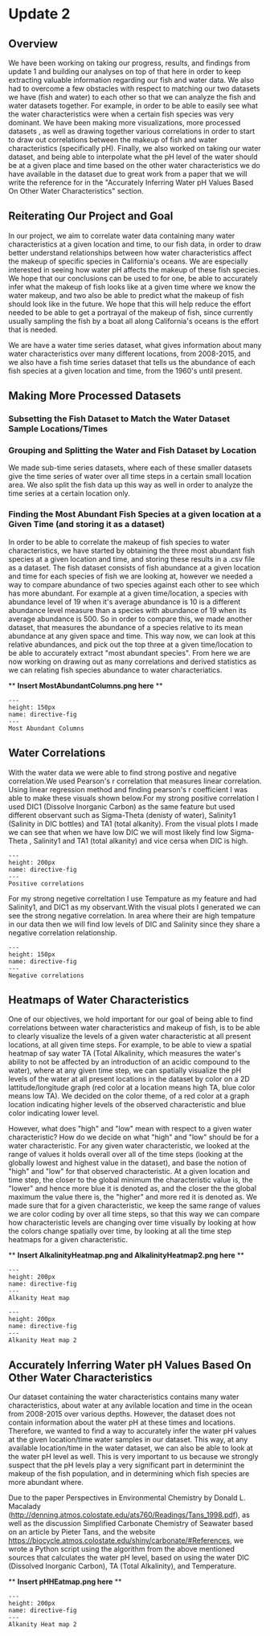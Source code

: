 # Update 2

## Overview

We have been working on taking our progress, results, and findings from update 1 and building our analyses on top of that here in order to keep extracting
valuable information regarding our fish and water data. We also had to overcome a few obstacles with respect to matching our two datasets we have (fish and water)
to each other so that we can analyze the fish and water datasets together. For example, in order to be able to easily see what the water characteristics were when a
certain fish species was very dominant. We have been making more visualizations, more processed datasets , as well as drawing together various correlations in order to start to draw out correlations between the makeup of fish and water characteristics (specifically pH). Finally, we also worked on taking our water dataset, and being able to interpolate what the pH level of the water should be at a given place and time based on the other water characteristics we do have available in the dataset due to great work from a paper that we will write the reference for in the "Accurately Inferring Water pH Values Based On Other Water Characteristics" section.

## Reiterating Our Project and Goal

In our project, we aim to correlate water data containing many water characteristics at a given location and time, to our fish data, in order to draw better understand relationships between how water characteristics affect the makeup of specific species in California's oceans. We are especially interested in seeing how water pH affects the makeup of these fish species. We hope that our conclusions can be used to for one, be able to accurately infer what the makeup of fish looks like at a given time where we know the water makeup, and two also be able to predict what the makeup of fish should look like in the future. We hope that this will help reduce the effort needed to be able to get a portrayal of the makeup of fish, since currently usually sampling the fish by a boat all along California's oceans is the effort that is needed.

We are have a water time series dataset, what gives information about many water characteristics over many different locations, from 2008-2015, and we also have a fish time series dataset that tells us the abundance of each fish species at a given location and time, from the 1960's until present.

## Making More Processed Datasets

### Subsetting the Fish Dataset to Match the Water Dataset Sample Locations/Times

### Grouping and Splitting the Water and Fish Dataset by Location

We made sub-time series datasets, where each of these smaller datasets give the time series of water over all time steps in a certain small location area. We also split the fish data up this way as well in order to analyze the time series at a certain location only.


### Finding the Most Abundant Fish Species at a given location at a Given Time (and storing it as a dataset)

In order to be able to correlate the makeup of fish species to water characteristics, we have started by obtaining the three most abundant fish species at a given location and time, and storing these results in a .csv file as a dataset. The fish dataset consists of fish abundance at a given location and time for each species of fish we are looking at, however we needed a way to compare abundance of two species against each other to see which has more abundant. For example at a given time/location, a species with abundance level of 19 when it's average abundance is 10 is a different abundance level measure than a species with abundance of 19 when its average abundance is 500. So in order to compare this, we made another dataset, that measures the abundance of a species relative to its mean abundance at any given space and time. This way now, we can look at this relative abundances, and pick out the top three at a given time/location to be able to accurately extract "most abundant species". From here we are now working on drawing out as many correlations and derived statistics as we can relating fish species abundance to water characteriatics.

** **Insert MostAbundantColumns.png here** **
```{figure} images/MostAbundantColumns.png
---
height: 150px
name: directive-fig
---
Most Abundant Columns
```

## Water Correlations
With the water data we were able to find strong postive and negative correlation.We used Pearson's r correlation that measures linear correlation. Using linear regression method and finding pearson's r coefficient I was able to make these visuals shown below.For my strong positive correlation I used DIC1 (Dissolve Inorganic Carbon) as the same feature but used different observant such as Sigma-Theta (denisty of water), Salinity1 (Salinity in DIC bottles) and TA1 (total alkanity). From the visual plots I made we can see that when we have low DIC we will most likely find low Sigma-Theta , Salinity1 and TA1 (total alkanity) and vice cersa when DIC is high.
```{figure} images/postive_cr.png
---
height: 200px
name: directive-fig
---
Positive correlations 
```
For my strong negetive correltation I use Tempature as my feature and had Salinity1, and DIC1 as my observant.With the visual plots I generated we can see the strong negative correlation. In area where their are high tempature in our data then we will find low levels of DIC and Salinity since they share a negative correlation relationship. 
```{figure} images/negative_cr.png
---
height: 150px
name: directive-fig
---
Negative correlations 
```
## Heatmaps of Water Characteristics

One of our objectives, we hold important for our goal of being able to find correlations between water characteristics and makeup of fish, is to be able to clearly visualize the levels of a given water characteristic at all present locations, at all given time steps. For example, to be able to view a spatial heatmap of say water TA (Total Alkalinity, which measures the water's ability to not be affected by an introduction of an acidic compound to the water), where at any given time step, we can spatially visualize the pH levels of the water at all present locations in the dataset by color on a 2D lattitude/longitude graph (red color at a location means high TA, blue color means low TA). We decided on the color theme, of a red color at a graph location indicating higher levels of the observed characteristic and blue color indicating lower level. 

However, what does "high" and "low" mean with respect to a given water characteristic? How do we decide on what "high" and "low" should be for a water characteristic. For any given water characteristic, we looked at the range of values it holds overall over all of the time steps (looking at the globally lowest and highest value in the dataset), and base the notion of "high" and "low" for that observed characteristic. At a given location and time step, the closer to the global minimum the characteristic value is, the "lower" and hence more blue it is denoted as, and the closer the the global maximum the value there is, the "higher" and more red it is denoted as. We made sure that for a given characteristic, we keep the same range of values we are color coding by over all time steps, so that this way we can compare how characteristic levels are changing over time visually by looking at how the colors change spatially over time, by looking at all the time step heatmaps for a given characteristic.

** **Insert AlkalinityHeatmap.png and AlkalinityHeatmap2.png here** **
```{figure} images/AlkalinityHeatmap.png
---
height: 200px
name: directive-fig
---
Alkanity Heat map 
```

```{figure} images/AlkalinityHeatmap2.png
---
height: 200px
name: directive-fig
---
Alkanity Heat map 2
```

## Accurately Inferring Water pH Values Based On Other Water Characteristics

Our dataset containing the water characteristics contains many water characteristics, about water at any avilable location and time in the ocean from 2008-2015 over various depths. However, the dataset does not contain information about the water pH at these times and locations. Therefore, we wanted to find a way to accurately infer the water pH values at the given location/time water samples in our dataset. This way, at any available location/time in the water dataset, we can also be able to look at the water pH level as well. This is very important to us because we strongly suspect that the pH levels play a very significant part in determinint the makeup of the fish population, and in determining which fish species are more abundant where.

Due to the paper Perspectives in Environmental Chemistry by Donald L. Macalady (http://denning.atmos.colostate.edu/ats760/Readings/Tans_1998.pdf), as well as the discussion Simplified Carbonate Chemistry of Seawater based on an article by Pieter Tans, and the website https://biocycle.atmos.colostate.edu/shiny/carbonate/#References, we wrote a Python script using the algorithm from the above mentioned sources that calculates the water pH level, based on using the water DIC (Dissolved Inorganic Carbon), TA (Total Alkalinity), and Temperature. 

** **Insert pHHEatmap.png here** **
```{figure} images/pHHEatmap.png
---
height: 200px
name: directive-fig
---
Alkanity Heat map 2
```
